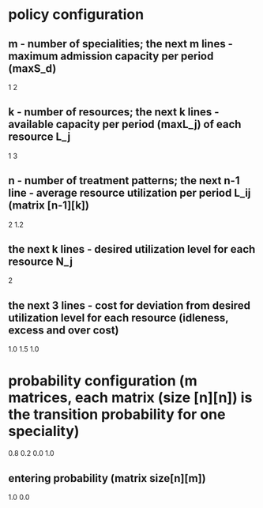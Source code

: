 # policy configuration
## m - number of specialities; the next m lines - maximum admission capacity per period (maxS_d)
1
2
## k - number of resources; the next k lines - available capacity per period (maxL_j) of each resource L_j
1
3
## n - number of treatment patterns; the next n-1 line - average resource utilization per period L_ij (matrix [n-1][k])
2
1.2
## the next k lines - desired utilization level for each resource N_j
2
## the next 3 lines - cost for deviation from desired utilization level for each resource (idleness, excess and over cost)
1.0
1.5
1.0

# probability configuration (m matrices, each matrix (size [n][n]) is the transition probability for one speciality)
0.8	0.2
0.0	1.0

## entering probability (matrix size[n][m])
1.0
0.0
